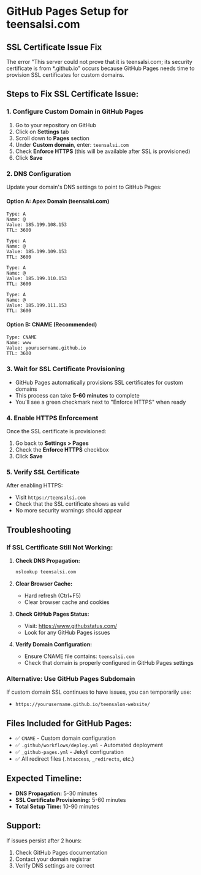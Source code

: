 # GitHub Pages Setup for teensalsi.com

## SSL Certificate Issue Fix

The error "This server could not prove that it is teensalsi.com; its security certificate is from *.github.io" occurs because GitHub Pages needs time to provision SSL certificates for custom domains.

## Steps to Fix SSL Certificate Issue:

### 1. Configure Custom Domain in GitHub Pages

1. Go to your repository on GitHub
2. Click on **Settings** tab
3. Scroll down to **Pages** section
4. Under **Custom domain**, enter: `teensalsi.com`
5. Check **Enforce HTTPS** (this will be available after SSL is provisioned)
6. Click **Save**

### 2. DNS Configuration

Update your domain's DNS settings to point to GitHub Pages:

#### Option A: Apex Domain (teensalsi.com)
```
Type: A
Name: @
Value: 185.199.108.153
TTL: 3600

Type: A  
Name: @
Value: 185.199.109.153
TTL: 3600

Type: A
Name: @
Value: 185.199.110.153
TTL: 3600

Type: A
Name: @
Value: 185.199.111.153
TTL: 3600
```

#### Option B: CNAME (Recommended)
```
Type: CNAME
Name: www
Value: yourusername.github.io
TTL: 3600
```

### 3. Wait for SSL Certificate Provisioning

- GitHub Pages automatically provisions SSL certificates for custom domains
- This process can take **5-60 minutes** to complete
- You'll see a green checkmark next to "Enforce HTTPS" when ready

### 4. Enable HTTPS Enforcement

Once the SSL certificate is provisioned:
1. Go back to **Settings > Pages**
2. Check the **Enforce HTTPS** checkbox
3. Click **Save**

### 5. Verify SSL Certificate

After enabling HTTPS:
- Visit `https://teensalsi.com`
- Check that the SSL certificate shows as valid
- No more security warnings should appear

## Troubleshooting

### If SSL Certificate Still Not Working:

1. **Check DNS Propagation:**
   ```bash
   nslookup teensalsi.com
   ```

2. **Clear Browser Cache:**
   - Hard refresh (Ctrl+F5)
   - Clear browser cache and cookies

3. **Check GitHub Pages Status:**
   - Visit: https://www.githubstatus.com/
   - Look for any GitHub Pages issues

4. **Verify Domain Configuration:**
   - Ensure CNAME file contains: `teensalsi.com`
   - Check that domain is properly configured in GitHub Pages settings

### Alternative: Use GitHub Pages Subdomain

If custom domain SSL continues to have issues, you can temporarily use:
- `https://yourusername.github.io/teensalon-website/`

## Files Included for GitHub Pages:

- ✅ `CNAME` - Custom domain configuration
- ✅ `.github/workflows/deploy.yml` - Automated deployment
- ✅ `_github-pages.yml` - Jekyll configuration
- ✅ All redirect files (`.htaccess`, `_redirects`, etc.)

## Expected Timeline:

- **DNS Propagation:** 5-30 minutes
- **SSL Certificate Provisioning:** 5-60 minutes
- **Total Setup Time:** 10-90 minutes

## Support:

If issues persist after 2 hours:
1. Check GitHub Pages documentation
2. Contact your domain registrar
3. Verify DNS settings are correct
